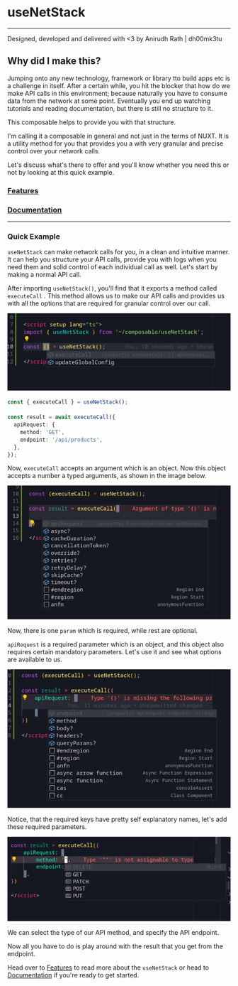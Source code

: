 # useNetStack

---

Designed, developed and delivered with <3 by Anirudh Rath | dh00mk3tu 


## Why did I make this?

Jumping onto any new technology, framework or library tto build apps etc is a challenge in itself. After a certain while, you hit the blocker that how do we make API calls in this environment; because naturally you have to consume data from the network at some point. Eventually you end up watching tutorials and reading documentation, but there is still no structure to it.

This composable helps to provide you with that structure.

I'm calling it a composable in general and not just in the terms of NUXT. It is a utility method for you that provides you a with very granular and precise control over your network calls.

Let's discuss what's there to offer and you'll know whether you need this or not by looking at this quick example.

### [Features](/features)

### [Documentation](/documentation)

---

### Quick Example

`useNetStack` can make network calls for you, in a clean and intuitive manner. It can help you structure your API calls, provide you with logs when you need them and solid control of each individual call as well. Let's start by making a normal API call.

After importing `useNetStack()`, you'll find that it exports a method called `executeCall` . This method allows us to make our API calls and provides us with all the options that are required for granular control over our call.

![Importing Method](/importingmethod.png)

```ts [api_call.ts]
const { executeCall } = useNetStack();

const result = await executeCall({
  apiRequest: {
    method: 'GET',
    endpoint: '/api/products',
  },
});
```

Now, `executeCall` accepts an argument which is an object. Now this object accepts a number a typed arguments, as shown in the image below.

![Screenshot from 2024-10-12 18-45-22.png](/22.png)

Now, there is one `param` which is required, while rest are optional.

`apiRequest` is a required parameter which is an object, and this object also requires certain mandatory parameters. Let's use it and see what options are available to us.

![Screenshot from 2024-10-12 18-53-14.png](/14.png)

Notice, that the required keys have pretty self explanatory names, let's add these required parameters.

![Screenshot\_20241012\_192602.png](/Screenshot_20241012_192602.png)

We can select the type of our API method, and specify the API endpoint.

Now all you have to do is play around with the result that you get from the endpoint.

Head over to [Features](/features) to read more about the `useNetStack` or head to [Documentation](/documentation) if you're ready to get started.
